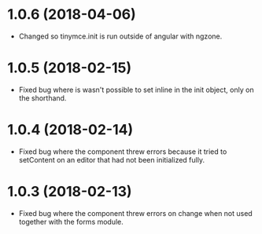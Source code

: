 # 1.0.6 (2018-04-06)
* Changed so tinymce.init is run outside of angular with ngzone.

# 1.0.5 (2018-02-15)
* Fixed bug where is wasn't possible to set inline in the init object, only on the shorthand.

# 1.0.4 (2018-02-14)
* Fixed bug where the component threw errors because it tried to setContent on an editor that had not been initialized fully.

# 1.0.3 (2018-02-13)
* Fixed bug where the component threw errors on change when not used together with the forms module.
